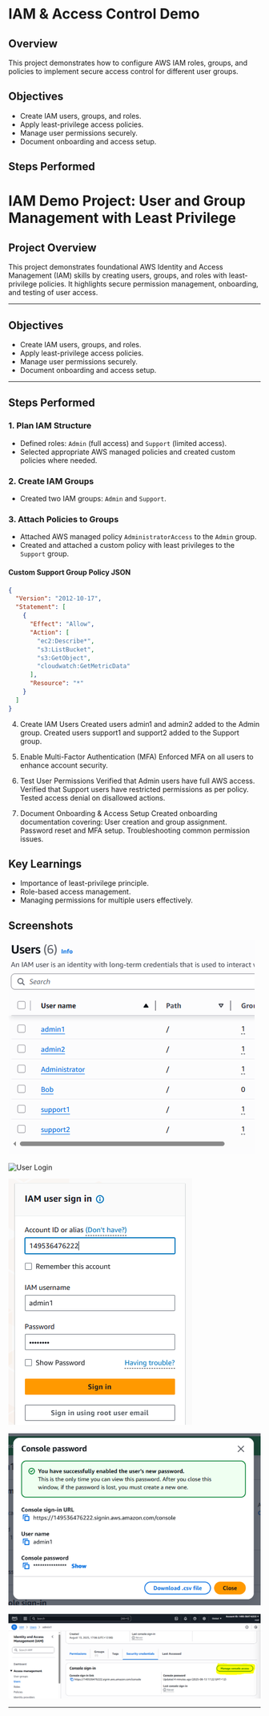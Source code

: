 # IAM & Access Control Demo

## Overview
This project demonstrates how to configure AWS IAM roles, groups, and policies to implement secure access control for different user groups.

## Objectives
- Create IAM users, groups, and roles.
- Apply least-privilege access policies.
- Manage user permissions securely.
- Document onboarding and access setup.

## Steps Performed
# IAM Demo Project: User and Group Management with Least Privilege

## Project Overview
This project demonstrates foundational AWS Identity and Access Management (IAM) skills by creating users, groups, and roles with least-privilege policies. It highlights secure permission management, onboarding, and testing of user access.

---

## Objectives
- Create IAM users, groups, and roles.
- Apply least-privilege access policies.
- Manage user permissions securely.
- Document onboarding and access setup.

---

## Steps Performed

### 1. Plan IAM Structure
- Defined roles: `Admin` (full access) and `Support` (limited access).
- Selected appropriate AWS managed policies and created custom policies where needed.

### 2. Create IAM Groups
- Created two IAM groups: `Admin` and `Support`.

### 3. Attach Policies to Groups
- Attached AWS managed policy `AdministratorAccess` to the `Admin` group.
- Created and attached a custom policy with least privileges to the `Support` group.

#### Custom Support Group Policy JSON

```json
{
  "Version": "2012-10-17",
  "Statement": [
    {
      "Effect": "Allow",
      "Action": [
        "ec2:Describe*",
        "s3:ListBucket",
        "s3:GetObject",
        "cloudwatch:GetMetricData"
      ],
      "Resource": "*"
    }
  ]
}
```
4. Create IAM Users
Created users admin1 and admin2 added to the Admin group.
Created users support1 and support2 added to the Support group.
5. Enable Multi-Factor Authentication (MFA)
Enforced MFA on all users to enhance account security.

6. Test User Permissions
Verified that Admin users have full AWS access.
Verified that Support users have restricted permissions as per policy.
Tested access denial on disallowed actions.
7. Document Onboarding & Access Setup
Created onboarding documentation covering:
User creation and group assignment.
Password reset and MFA setup.
Troubleshooting common permission issues.

## Key Learnings
- Importance of least-privilege principle.
- Role-based access management.
- Managing permissions for multiple users effectively.

## Screenshots

![Users Created](/projects/iam-demo/Users.PNG)

![User Login](/projects/iam-demo/userloginAndPerission.PNG)

![User Acess](/projects/iam-demo/UserAccess.PNG)

![User Password ](/projects/iam-demo/userpassword.PNG)

![User Password Reset ](/projects/iam-demo/PwdReset.PNG)

---

